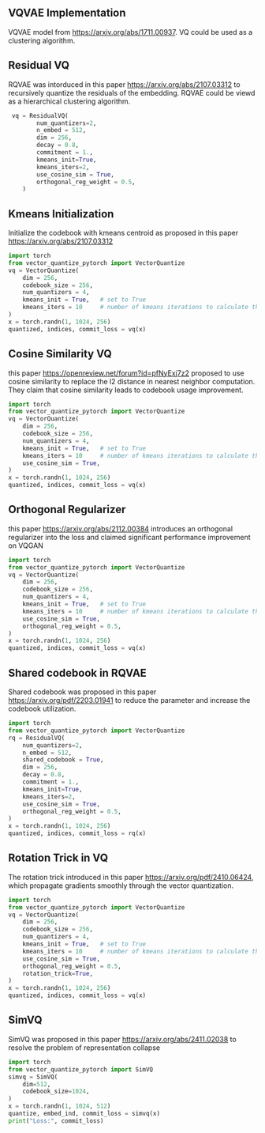 ## VQVAE Implementation

VQVAE model from https://arxiv.org/abs/1711.00937. VQ could be used as a clustering algorithm.


## Residual VQ

RQVAE was intorduced in this paper https://arxiv.org/abs/2107.03312 to recursively quantize the residuals of the embedding. RQVAE could be viewd as a hierarchical clustering algorithm.

```python
 vq = ResidualVQ(
        num_quantizers=2,
        n_embed = 512,
        dim = 256,
        decay = 0.8,
        commitment = 1.,
        kmeans_init=True, 
        kmeans_iters=2,
        use_cosine_sim = True,
        orthogonal_reg_weight = 0.5,
    )
```

## Kmeans Initialization

Initialize the codebook with kmeans centroid as proposed in this paper https://arxiv.org/abs/2107.03312

```python
import torch
from vector_quantize_pytorch import VectorQuantize
vq = VectorQuantize(
    dim = 256,
    codebook_size = 256,
    num_quantizers = 4,
    kmeans_init = True,   # set to True
    kmeans_iters = 10     # number of kmeans iterations to calculate the centroids for the codebook on init
)
x = torch.randn(1, 1024, 256)
quantized, indices, commit_loss = vq(x)
```


## Cosine Similarity VQ

this paper https://openreview.net/forum?id=pfNyExj7z2 proposed to use cosine similarity to replace the l2 distance in nearest neighbor computation. They claim that cosine similarity leads to codebook usage improvement.

```python
import torch
from vector_quantize_pytorch import VectorQuantize
vq = VectorQuantize(
    dim = 256,
    codebook_size = 256,
    num_quantizers = 4,
    kmeans_init = True,   # set to True
    kmeans_iters = 10     # number of kmeans iterations to calculate the centroids for the codebook on init
    use_cosine_sim = True,
)
x = torch.randn(1, 1024, 256)
quantized, indices, commit_loss = vq(x)
```

## Orthogonal Regularizer

this paper https://arxiv.org/abs/2112.00384 introduces an orthogonal regularizer into the loss and claimed significant performance improvement on VQGAN

```python
import torch
from vector_quantize_pytorch import VectorQuantize
vq = VectorQuantize(
    dim = 256,
    codebook_size = 256,
    num_quantizers = 4,
    kmeans_init = True,   # set to True
    kmeans_iters = 10     # number of kmeans iterations to calculate the centroids for the codebook on init
    use_cosine_sim = True,
    orthogonal_reg_weight = 0.5,
)
x = torch.randn(1, 1024, 256)
quantized, indices, commit_loss = vq(x)
```


## Shared codebook in RQVAE

Shared codebook was proposed in this paper https://arxiv.org/pdf/2203.01941 to reduce the parameter and increase the codebook utilization.


```python
import torch
from vector_quantize_pytorch import VectorQuantize
rq = ResidualVQ(
    num_quantizers=2,
    n_embed = 512,
    shared_codebook = True,
    dim = 256,
    decay = 0.8,
    commitment = 1.,
    kmeans_init=True, 
    kmeans_iters=2,
    use_cosine_sim = True,
    orthogonal_reg_weight = 0.5,
)
x = torch.randn(1, 1024, 256)
quantized, indices, commit_loss = rq(x)
```

## Rotation Trick in VQ

The rotation trick introduced in this paper https://arxiv.org/pdf/2410.06424, which propagate gradients smoothly through the vector quantization.

```python
import torch
from vector_quantize_pytorch import VectorQuantize
vq = VectorQuantize(
    dim = 256,
    codebook_size = 256,
    num_quantizers = 4,
    kmeans_init = True,   # set to True
    kmeans_iters = 10     # number of kmeans iterations to calculate the centroids for the codebook on init
    use_cosine_sim = True,
    orthogonal_reg_weight = 0.5,
    rotation_trick=True,
)
x = torch.randn(1, 1024, 256)
quantized, indices, commit_loss = vq(x)
```

## SimVQ

SimVQ was proposed in this paper https://arxiv.org/abs/2411.02038 to resolve the problem of representation collapse

```python
import torch
from vector_quantize_pytorch import SimVQ
simvq = SimVQ(
    dim=512,
    codebook_size=1024,
)
x = torch.randn(1, 1024, 512)
quantize, embed_ind, commit_loss = simvq(x)
print("Loss:", commit_loss)
```

